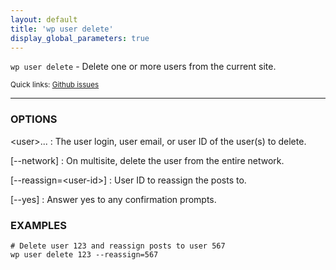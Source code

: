 ```yaml
---
layout: default
title: 'wp user delete'
display_global_parameters: true
---
```


`wp user delete` - Delete one or more users from the current site.

<small>Quick links: <a href="https://github.com/wp-cli/wp-cli/issues?q=is%3Aopen+label%3Acommand%3Auser-delete+sort%3Aupdated-desc">Github issues</a></small>

<hr />

### OPTIONS

&lt;user&gt;...
: The user login, user email, or user ID of the user(s) to delete.

[\--network]
: On multisite, delete the user from the entire network.

[\--reassign=&lt;user-id&gt;]
: User ID to reassign the posts to.

[\--yes]
: Answer yes to any confirmation prompts.

### EXAMPLES

    # Delete user 123 and reassign posts to user 567
    wp user delete 123 --reassign=567




